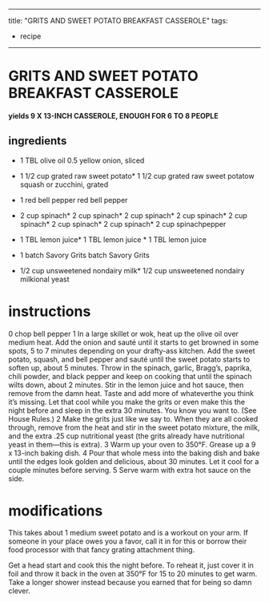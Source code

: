 

	
---
title: "GRITS AND SWEET POTATO BREAKFAST CASSEROLE"
tags:
  - recipe
---
# GRITS AND SWEET POTATO BREAKFAST CASSEROLE
#### yields 9 X 13-INCH CASSEROLE, ENOUGH FOR 6 TO 8 PEOPLE
## ingredients
* 1 TBL olive oil
0.5 yellow onion, sliced
* 1 1/2 cup grated raw sweet potato* 1 1/2 cup grated raw sweet potatow squash or zucchini, grated

* 1 red bell pepper red bell pepper
* 2 cup spinach* 2 cup spinach* 2 cup spinach* 2 cup spinach* 2 cup spinach* 2 cup spinach* 2 cup spinach* 2 cup spinachpepper

* 1 TBL lemon juice* 1 TBL lemon juice * 1 TBL lemon juice
* 1 batch Savory Grits batch Savory Grits

* 1/2 cup unsweetened nondairy milk* 1/2 cup unsweetened nondairy milkional yeast


# instructions
0 chop bell pepper
1 In a large skillet or wok, heat up the olive oil over medium heat. Add the onion and sauté until it starts to get browned in some spots, 5 to 7 minutes depending on your drafty-ass kitchen. Add the sweet potato, squash, and bell pepper and sauté until the sweet potato starts to soften up, about 5 minutes. Throw in the spinach, garlic, Bragg’s, paprika, chili powder, and black pepper and keep on cooking that    until the spinach wilts down, about 2 minutes. Stir in the lemon juice and hot sauce, then remove from the damn heat. Taste and add more of whateverthe  you think it’s missing. Let that cool while you make the grits or even make this    the night before and sleep in the extra 30 minutes. You know you want to. (See House Rules.)
2 Make the grits just like we say to. When they are all cooked through, remove from the heat and stir in the sweet potato mixture, the milk, and the extra .25 cup nutritional yeast (the grits already have nutritional yeast in them—this is extra).
3 Warm up your oven to 350°F. Grease up a 9 x 13-inch baking dish.
4 Pour that whole mess into the baking dish and bake until the edges look golden and  delicious, about 30 minutes. Let it cool for a couple minutes before serving.
5 Serve warm with extra hot sauce on the side.

# modifications

This takes about 1 medium sweet potato and is a  workout on your arm. If someone in your place owes you a favor, call it in for this    or borrow their food processor with that fancy grating attachment thing.
 
Get a head start and cook this    the night before. To reheat it, just cover it in foil and throw it back in the oven at 350°F for 15 to 20 minutes to get warm. Take a longer shower instead because you earned that    for being so damn clever.
	
	
